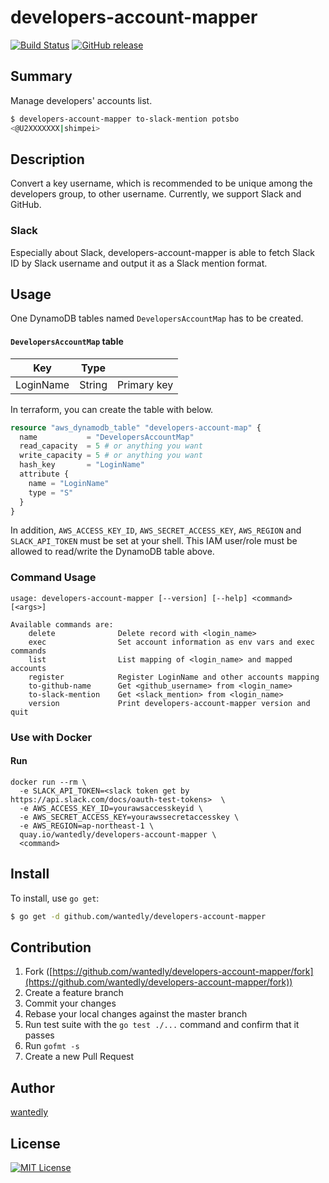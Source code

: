 # developers-account-mapper

[![Build Status](https://travis-ci.org/wantedly/developers-account-mapper.svg)](https://travis-ci.org/wantedly/developers-account-mapper)
[![GitHub release](https://img.shields.io/github/release/wantedly/developers-account-mapper.svg)](https://github.com/wantedly/developers-account-mapper/releases)

## Summary

Manage developers' accounts list.

```bash
$ developers-account-mapper to-slack-mention potsbo
<@U2XXXXXXX|shimpei>
```

## Description

Convert a key username, which is recommended to be unique among the developers group, to other username.
Currently, we support Slack and GitHub.

### Slack

Especially about Slack, developers-account-mapper is able to fetch Slack ID by Slack username and output it as a Slack mention format.

## Usage

One DynamoDB tables named `DevelopersAccountMap` has to be created.

#### `DevelopersAccountMap` table

|Key|Type| |
|---|----|---|
|LoginName|String|Primary key|

In terraform, you can create the table with below.

```tf
resource "aws_dynamodb_table" "developers-account-map" {
  name           = "DevelopersAccountMap"
  read_capacity  = 5 # or anything you want
  write_capacity = 5 # or anything you want
  hash_key       = "LoginName"
  attribute {
    name = "LoginName"
    type = "S"
  }
}
```

In addition, `AWS_ACCESS_KEY_ID`, `AWS_SECRET_ACCESS_KEY`, `AWS_REGION` and `SLACK_API_TOKEN` must be set at your shell.
This IAM user/role must be allowed to read/write the DynamoDB table above.

### Command Usage

```
usage: developers-account-mapper [--version] [--help] <command> [<args>]

Available commands are:
    delete              Delete record with <login_name>
    exec                Set account information as env vars and exec commands
    list                List mapping of <login_name> and mapped accounts
    register            Register LoginName and other accounts mapping
    to-github-name      Get <github_username> from <login_name>
    to-slack-mention    Get <slack_mention> from <login_name>
    version             Print developers-account-mapper version and quit
```

### Use with Docker

#### Run

```
docker run --rm \
  -e SLACK_API_TOKEN=<slack token get by https://api.slack.com/docs/oauth-test-tokens>  \
  -e AWS_ACCESS_KEY_ID=yourawsaccesskeyid \
  -e AWS_SECRET_ACCESS_KEY=yourawssecretaccesskey \
  -e AWS_REGION=ap-northeast-1 \
  quay.io/wantedly/developers-account-mapper \
  <command>
```

## Install

To install, use `go get`:

```bash
$ go get -d github.com/wantedly/developers-account-mapper
```

## Contribution

1. Fork ([https://github.com/wantedly/developers-account-mapper/fork](https://github.com/wantedly/developers-account-mapper/fork))
1. Create a feature branch
1. Commit your changes
1. Rebase your local changes against the master branch
1. Run test suite with the `go test ./...` command and confirm that it passes
1. Run `gofmt -s`
1. Create a new Pull Request

## Author

[wantedly](https://github.com/wantedly)

## License

[![MIT License](http://img.shields.io/badge/license-MIT-blue.svg?style=flat)](LICENSE)
